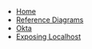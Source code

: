 * [Home](/)
* [Reference Diagrams](reference-diagram.md)
* [Okta](okta.md)
* [Exposing Localhost](exposing-localhost.md)

